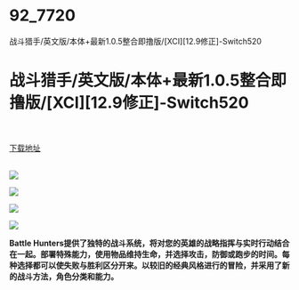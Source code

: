 # 92_7720
战斗猎手/英文版/本体+最新1.0.5整合即撸版/[XCI][12.9修正]-Switch520
# 战斗猎手/英文版/本体+最新1.0.5整合即撸版/[XCI][12.9修正]-Switch520
 <br/></br>
[下载地址](https://www.switch520.cc/article/7720 "下载地址")
<br/></br>

<p><span><strong><img src="https://www.switch520.cc/muke_img/upload_art_editor_20201111-1_fb5f56cd85750b184eeaf57485aec508.jpg"></strong></span></p>
<p><span><strong><img src="https://www.switch520.cc/muke_img/upload_art_editor_20201111-1_f7865b5dacb405ecaf3ff50c10a71278.jpg"></strong></span></p>
<p><span><strong><img src="https://www.switch520.cc/muke_img/upload_art_editor_20201111-1_7a73489696a6fe38d417521d2e61f203.jpg"></strong></span></p>
<p><span><strong><img src="https://www.switch520.cc/muke_img/upload_art_editor_20201111-1_b0140fa8b8f629e4f2ae490b6097ac06.jpg"></strong></span></p>
<p></p>
<p><span><strong>Battle Hunters提供了独特的战斗系统，将对您的英雄的战略指挥与实时行动结合在一起。部署特殊能力，使用物品维持生命，并选择攻击，防御或跑步的时间。每种选择都可以使失败与胜利区分开来。以较旧的经典风格进行的冒险，并采用了新的战斗方法，角色分类和能力。</strong></span></p>
<p></p>
